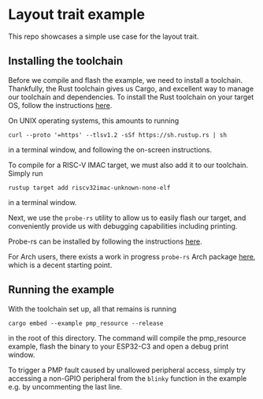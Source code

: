 # Layout trait example

This repo showcases a simple use case for the layout trait.

## Installing the toolchain
Before we compile and flash the example, we need to install a toolchain. Thankfully, the Rust toolchain gives us Cargo, and excellent way to manage our toolchain and dependencies.
To install the Rust toolchain on your target OS, follow the instructions [here](https://www.rust-lang.org/tools/install). 

On UNIX operating systems, this amounts to running

```curl --proto '=https' --tlsv1.2 -sSf https://sh.rustup.rs | sh```

in a terminal window, and following the on-screen instructions.


To compile for a RISC-V IMAC target, we must also add it to our toolchain. Simply run

``rustup target add riscv32imac-unknown-none-elf``  

in a terminal window.

Next, we use the ``probe-rs`` utility to allow us to easily flash our target, and conveniently provide us with debugging capabilities including printing.

Probe-rs can be installed by following the instructions [here](https://probe.rs/docs/getting-started/installation/). 

For Arch users, there exists a work in progress ``probe-rs`` Arch package [here](https://github.com/hannobraun/probe-rs-arch/tree/main), which is a decent starting point.


## Running the example
With the toolchain set up, all that remains is running

```cargo embed --example pmp_resource --release```

in the root of this directory. The command will compile the pmp_resource example, flash the binary to your ESP32-C3 and open a debug print window.

To trigger a PMP fault caused by unallowed peripheral access, simply try accessing a non-GPIO peripheral from the ``blinky`` function in the example e.g. by uncommenting the last line.